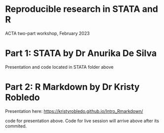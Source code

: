 # Reproducible research in STATA and R
ACTA two-part workshop, February 2023


# Part 1: STATA by Dr Anurika De Silva

Presentation and code located in STATA folder above 


# Part 2: R Markdown by Dr Kristy Robledo

Presentation here: https://kristyrobledo.github.io/Intro_Rmarkdown/

code for presentation above. Code for live session will arrive above after its commited.



